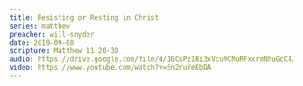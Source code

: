 ```yaml
---
title: Resisting or Resting in Christ
series: matthew
preacher: will-snyder
date: 2019-09-08
scripture: Matthew 11:20-30
audio: https://drive.google.com/file/d/16CsPz1Hi3xVcu9CMuRFxxrmNhuGcC4JS/view
video: https://www.youtube.com/watch?v=Sn2ruYeKbDA
---
```

